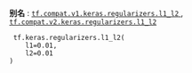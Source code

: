 **别名** : [ `tf.compat.v1.keras.regularizers.l1_l2` ](/api_docs/python/tf/keras/regularizers/l1_l2), [ `tf.compat.v2.keras.regularizers.l1_l2` ](/api_docs/python/tf/keras/regularizers/l1_l2)

```
 tf.keras.regularizers.l1_l2(
    l1=0.01,
    l2=0.01
)
 
```

